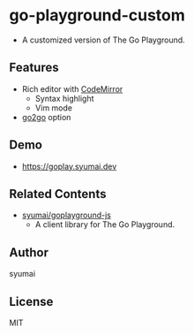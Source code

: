 # go-playground-custom

* A customized version of The Go Playground.

## Features

* Rich editor with [CodeMirror](https://codemirror.net/)
  - Syntax highlight
  - Vim mode
* [go2go](https://blog.golang.org/generics-next-step) option

## Demo

* https://goplay.syumai.dev

## Related Contents

* [syumai/goplayground-js](https://github.com/syumai/goplayground-js)
  - A client library for The Go Playground.

## Author

syumai

## License

MIT

